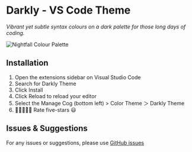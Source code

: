 # Darkly - VS Code Theme

_Vibrant yet subtle syntax colours on a dark palette for those long days of coding._

![Nightfall Colour Palette](https://raw.githubusercontent.com/ayush-lal/darkly-vscode-theme/main/images/colour_palette.png)

## Installation

1. Open the extensions sidebar on Visual Studio Code
1. Search for Darkly Theme
1. Click Install
1. Click Reload to reload your editor
1. Select the Manage Cog (bottom left) > Color Theme ＞ Darkly Theme
1. 🌟🌟🌟🌟🌟 Rate five-stars 😃

## Issues & Suggestions

For any issues or suggestions, please use [GitHub issues](https://github.com/ayush-lal/darkly-vscode-theme/issues)
